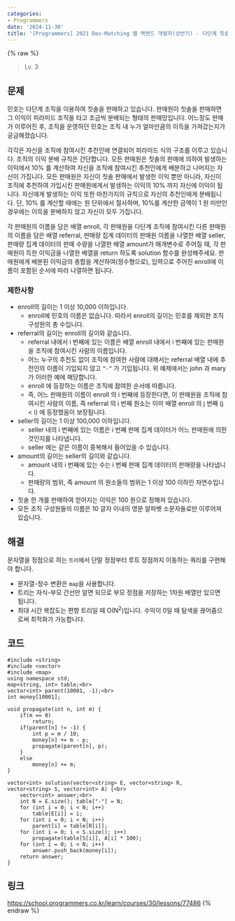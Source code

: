 ```yaml
---
categories:
- Programmers
date: '2024-11-30'
title: '[Programmers] 2021 Dev-Matching 웹 백엔드 개발자(상반기) - 다단계 칫솔 판매'
---
```


{% raw %}
> Lv. 3<br>

## 문제
민호는 다단계 조직을 이용하여 칫솔을 판매하고 있습니다. 판매원이 칫솔을 판매하면 그 이익이 피라미드 조직을 타고 조금씩 분배되는 형태의 판매망입니다. 어느정도 판매가 이루어진 후, 조직을 운영하던 민호는 조직 내 누가 얼마만큼의 이득을 가져갔는지가 궁금해졌습니다.

각각은 자신을 조직에 참여시킨 추천인에 연결되어 피라미드 식의 구조를 이루고 있습니다. 조직의 이익 분배 규칙은 간단합니다. 모든 판매원은 칫솔의 판매에 의하여 발생하는 이익에서 10% 를 계산하여 자신을 조직에 참여시킨 추천인에게 배분하고 나머지는 자신이 가집니다. 모든 판매원은 자신이 칫솔 판매에서 발생한 이익 뿐만 아니라, 자신이 조직에 추천하여 가입시킨 판매원에게서 발생하는 이익의 10% 까지 자신에 이익이 됩니다. 자신에게 발생하는 이익 또한 마찬가지의 규칙으로 자신의 추천인에게 분배됩니다. 단, 10% 를 계산할 때에는 원 단위에서 절사하며, 10%를 계산한 금액이 1 원 미만인 경우에는 이득을 분배하지 않고 자신이 모두 가집니다.

각 판매원의 이름을 담은 배열 enroll, 각 판매원을 다단계 조직에 참여시킨 다른 판매원의 이름을 담은 배열 referral, 판매량 집계 데이터의 판매원 이름을 나열한 배열 seller, 판매량 집계 데이터의 판매 수량을 나열한 배열 amount가 매개변수로 주어질 때, 각 판매원이 득한 이익금을 나열한 배열을 return 하도록 solution 함수를 완성해주세요. 판매원에게 배분된 이익금의 총합을 계산하여(정수형으로), 입력으로 주어진 enroll에 이름이 포함된 순서에 따라 나열하면 됩니다.

### 제한사항
-   enroll의 길이는 1 이상 10,000 이하입니다.
    -   enroll에 민호의 이름은 없습니다. 따라서 enroll의 길이는 민호를 제외한 조직 구성원의 총 수입니다.
-   referral의 길이는 enroll의 길이와 같습니다.
    -   referral 내에서 i 번째에 있는 이름은 배열 enroll 내에서 i 번째에 있는 판매원을 조직에 참여시킨 사람의 이름입니다.
    -   어느 누구의 추천도 없이 조직에 참여한 사람에 대해서는 referral 배열 내에 추천인의 이름이 기입되지 않고  `“-“`  가 기입됩니다. 위 예제에서는 john 과 mary 가 이러한 예에 해당합니다.
    -   enroll 에 등장하는 이름은 조직에 참여한 순서에 따릅니다.
    -   즉, 어느 판매원의 이름이 enroll 의 i 번째에 등장한다면, 이 판매원을 조직에 참여시킨 사람의 이름, 즉 referral 의 i 번째 원소는 이미 배열 enroll 의 j 번째 (j < i) 에 등장했음이 보장됩니다.
-   seller의 길이는 1 이상 100,000 이하입니다.
    -   seller 내의 i 번째에 있는 이름은 i 번째 판매 집계 데이터가 어느 판매원에 의한 것인지를 나타냅니다.
    -   seller 에는 같은 이름이 중복해서 들어있을 수 있습니다.
-   amount의 길이는 seller의 길이와 같습니다.
    -   amount 내의 i 번째에 있는 수는 i 번째 판매 집계 데이터의 판매량을 나타냅니다.
    -   판매량의 범위, 즉 amount 의 원소들의 범위는 1 이상 100 이하인 자연수입니다.
-   칫솔 한 개를 판매하여 얻어지는 이익은 100 원으로 정해져 있습니다.
-   모든 조직 구성원들의 이름은 10 글자 이내의 영문 알파벳 소문자들로만 이루어져 있습니다.

## 해결
문자열을 정점으로 하는 `트리`에서 단말 정점부터 루트 정점까지 이동하는 쿼리를 구현해야 합니다.
- 문자열-정수 변환은 `map`을 사용합니다.
- 트리는 자식-부모 간선만 알면 되므로 부모 정점을 저장하는 1차원 배열만 있으면 됩니다.
- 최대 시간 복잡도는 편향 트리일 때 O(N<sup>2</sup>)입니다. 수익이 0일 때 탐색을 끊어줌으로써 최적화가 가능합니다.

## 코드
```
#include <string>
#include <vector>
#include <map>
using namespace std;
map<string, int> table;<br>
vector<int> parent(10001, -1);<br>
int money[10001];

void propagate(int n, int m) {
    if(m == 0)
        return;
    if(parent[n] != -1) {
        int p = m / 10;
        money[n] += m - p;
        propagate(parent[n], p);
    }
    else
        money[n] += m;
}

vector<int> solution(vector<string> E, vector<string> R, vector<string> S, vector<int> A) {<br>
    vector<int> answer;<br>
    int N = E.size(); table["-"] = N;
    for (int i = 0; i < N; i++)
        table[E[i]] = i;
    for (int i = 0; i < N; i++)
        parent[i] = table[R[i]];
    for (int i = 0; i < S.size(); i++)
        propagate(table[S[i]], A[i] * 100); 
    for (int i = 0; i < N; i++)
        answer.push_back(money[i]);
    return answer;
}
```

## 링크
https://school.programmers.co.kr/learn/courses/30/lessons/77486
{% endraw %}